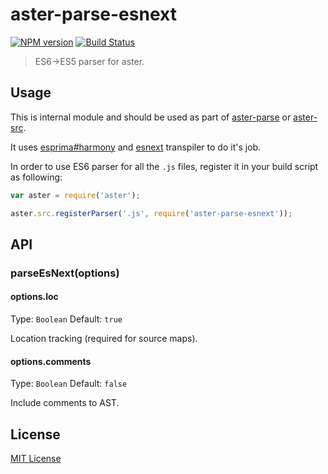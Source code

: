 # aster-parse-esnext
[![NPM version][npm-image]][npm-url]
[![Build Status][travis-image]][travis-url]

> ES6->ES5 parser for aster.

## Usage

This is internal module and should be used as part of [aster-parse](https://npmjs.org/package/aster-parse) or [aster-src](https://npmjs.org/package/aster-src).

It uses [esprima#harmony](https://github.com/ariya/esprima/tree/harmony) and [esnext](https://github.com/square/esnext) transpiler to do it's job.

In order to use ES6 parser for all the `.js` files, register it in your build script as following:

```javascript
var aster = require('aster');

aster.src.registerParser('.js', require('aster-parse-esnext'));
```

## API

### parseEsNext(options)

#### options.loc
Type: `Boolean`
Default: `true`

Location tracking (required for source maps).

#### options.comments
Type: `Boolean`
Default: `false`

Include comments to AST.

## License

[MIT License](http://en.wikipedia.org/wiki/MIT_License)

[npm-url]: https://npmjs.org/package/aster-parse-esnext
[npm-image]: https://badge.fury.io/js/aster-parse-esnext.png

[travis-url]: http://travis-ci.org/asterjs/aster-parse-esnext
[travis-image]: https://secure.travis-ci.org/asterjs/aster-parse-esnext.png?branch=master
